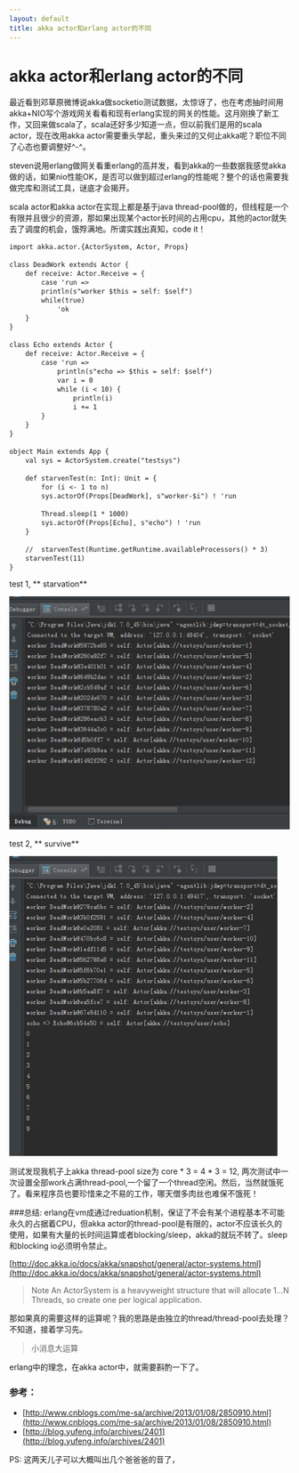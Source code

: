 ```yaml
---
layout: default
title: akka actor和erlang actor的不同
---
```


# akka actor和erlang actor的不同
最近看到邓草原微博说akka做socketio测试数据，太惊讶了，也在考虑抽时间用akka+NIO写个游戏网关看看和现有erlang实现的网关的性能。这月刚换了新工作，又回来做scala了，scala还好多少知道一点，但以前我们是用的scala actor，现在改用akka actor需要重头学起，重头来过的又何止akka呢？职位不同了心态也要调整好^-^。

steven说用erlang做网关看重erlang的高并发，看到akka的一些数据我感觉akka做的话，如果nio性能OK，是否可以做到超过erlang的性能呢？整个的话也需要我做完库和测试工具，谜底才会揭开。

scala actor和akka actor在实现上都是基于java thread-pool做的，但线程是一个有限并且很少的资源，那如果出现某个actor长时间的占用cpu，其他的actor就失去了调度的机会，饿殍满地。所谓实践出真知，code it！
	
	import akka.actor.{ActorSystem, Actor, Props}

	class DeadWork extends Actor {
  		def receive: Actor.Receive = {
    		case 'run =>
      		println(s"worker $this = self: $self")
      		while(true)
        		'ok
  		}
	}

	class Echo extends Actor {
 		def receive: Actor.Receive = {
    		case 'run =>
      			println(s"echo => $this = self: $self")
      			var i = 0
      			while (i < 10) {
        			println(i)
        			i += 1
      		}
  		}
	}

	object Main extends App {
  		val sys = ActorSystem.create("testsys")

  		def starvenTest(n: Int): Unit = {
    		for (i <- 1 to n)
      		sys.actorOf(Props[DeadWork], s"worker-$i") ! 'run

    		Thread.sleep(1 * 1000)
    		sys.actorOf(Props[Echo], s"echo") ! 'run
  		}

		//  starvenTest(Runtime.getRuntime.availableProcessors() * 3)
  		starvenTest(11)
	}

test 1, ** starvation**

![starvation](../img/akka_actor_starvation.jpg)

test 2, ** survive**

![starvation](../img/akka_actor_not_starvation.jpg)

测试发现我机子上akka thread-pool size为 core * 3 = 4 * 3 = 12, 两次测试中一次设置全部work占满thread-pool,一个留了一个thread空闲。然后，当然就饿死了。看来程序员也要珍惜来之不易的工作，哪天僧多肉丝也难保不饿死！


###总结:
erlang在vm成通过reduation机制，保证了不会有某个进程基本不可能永久的占据着CPU，但akka actor的thread-pool是有限的，actor不应该长久的使用，如果有大量的长时间运算或者blocking/sleep，akka的就玩不转了。sleep和blocking io必须明令禁止。


[http://doc.akka.io/docs/akka/snapshot/general/actor-systems.html](http://doc.akka.io/docs/akka/snapshot/general/actor-systems.html)

> Note
> An ActorSystem is a heavyweight structure that will allocate 1…N Threads, so create one per logical application.

那如果真的需要这样的运算呢？我的思路是由独立的thread/thread-pool去处理？不知道，接着学习先。


> 小消息大运算

erlang中的理念，在akka actor中，就需要斟酌一下了。


### 参考：

 - [http://www.cnblogs.com/me-sa/archive/2013/01/08/2850910.html](http://www.cnblogs.com/me-sa/archive/2013/01/08/2850910.html)
 - [http://blog.yufeng.info/archives/2401](http://blog.yufeng.info/archives/2401)

PS: 这两天儿子可以大概叫出几个爸爸爸的音了，